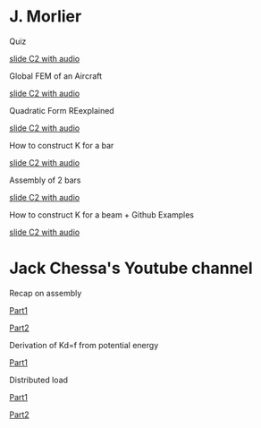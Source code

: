 # J. Morlier

Quiz

[slide C2 with audio](https://app.amanote.com/note-taking/document/ccd4811b-8425-41c3-ac7a-2d63115fb559)

Global FEM of an Aircraft

[slide C2 with audio](https://app.amanote.com/note-taking/document/7560fa80-f7c0-47e4-ac20-0fdea1b8d310)

Quadratic Form REexplained 

[slide C2 with audio](https://app.amanote.com/note-taking/document/a8088811-058d-40f7-a8b1-09be4ad5ec4e)

How to construct K for a bar

[slide C2 with audio](https://app.amanote.com/note-taking/document/dd538d3e-16b1-488f-8347-8268d748e47e)

Assembly of 2 bars

[slide C2 with audio](https://app.amanote.com/note-taking/document/ea56c435-e226-46eb-b334-f067d618add5)

How to construct K for a beam + Github Examples

[slide C2 with audio](https://app.amanote.com/note-taking/document/87fe362d-7184-44f4-99bb-e7e985c471f1)


# Jack Chessa's Youtube channel


Recap on assembly

[Part1](https://www.youtube.com/watch?v=y1BpkAgEhAk&list=PL3A7B78F0E428DF72&index=38)

[Part2](https://www.youtube.com/watch?v=YkCJj-Q5IcU&list=PL3A7B78F0E428DF72&index=39)

Derivation of Kd=f from potential energy

[Part1](https://www.youtube.com/watch?v=5Wa0i9wTW6E&list=PL3A7B78F0E428DF72&index=40)

Distributed load

[Part1](https://www.youtube.com/watch?v=8lwJQmDo7zQ&list=PL3A7B78F0E428DF72&index=23)

[Part2](https://www.youtube.com/watch?v=gtBFrF7nt0s&list=PL3A7B78F0E428DF72&index=22)



